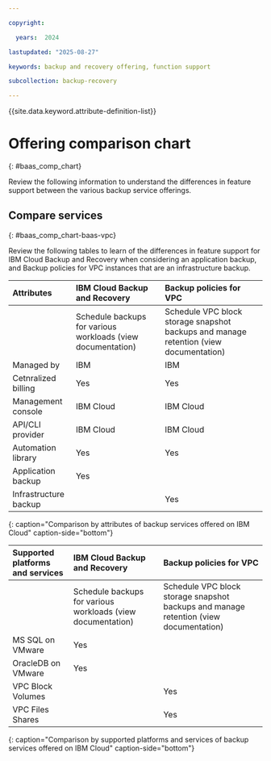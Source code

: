```yaml
---

copyright:

  years:  2024

lastupdated: "2025-08-27"

keywords: backup and recovery offering, function support

subcollection: backup-recovery

---
```


{{site.data.keyword.attribute-definition-list}}

# Offering comparison chart
{: #baas_comp_chart}

Review the following information to understand the differences in feature support between the various backup service offerings.

## Compare services
{: #baas_comp_chart-baas-vpc}

Review the following tables to learn of the differences in feature support for IBM Cloud Backup and Recovery when considering an application backup, and Backup policies for VPC instances that are an infrastructure backup.

| **Attributes** | **IBM Cloud Backup and Recovery** | **Backup policies for VPC** |
|:------- |:--------- |:-------- |
|  | Schedule backups for various workloads (view documentation) | Schedule VPC block storage snapshot backups and manage retention (view documentation) |
| Managed by | IBM | IBM |
| Cetnralized billing | Yes | Yes |
| Management console | IBM Cloud | IBM Cloud |
| API/CLI provider | IBM Cloud | IBM Cloud |
| Automation library | Yes | Yes |
| Application backup | Yes |  |
| Infrastructure backup |  | Yes |

{: caption="Comparison by attributes of backup services offered on IBM Cloud" caption-side="bottom"}

| **Supported platforms and services** | **IBM Cloud Backup and Recovery** | **Backup policies for VPC** |
|:------- |:--------- |:-------- |
|  | Schedule backups for various workloads (view documentation) | Schedule VPC block storage snapshot backups and manage retention (view documentation) |
| MS SQL on VMware | Yes |  |
| OracleDB on VMware | Yes |  |
| VPC Block Volumes |  | Yes |
| VPC Files Shares |  | Yes |
{: caption="Comparison by supported platforms and services of backup services offered on IBM Cloud" caption-side="bottom"}


